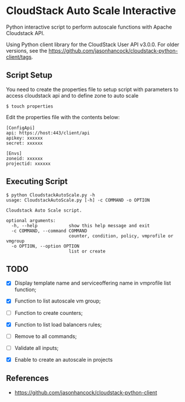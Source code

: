 CloudStack Auto Scale Interactive
=================================

Python interactive script to perform autoscale functions with Apache Cloudstack API.

Using Python client library for the CloudStack User API v3.0.0. For older versions,
see the https://github.com/jasonhancock/cloudstack-python-client/tags.

Script Setup
--------

You need to create the properties file to setup script with parameters to access cloudstack api and to define zone to auto scale

```
$ touch properties
```

Edit the properties file with the contents below:

```
[ConfigApi]
api: https://host:443/client/api
apikey: xxxxxx
secret: xxxxxx

[Envs]
zoneid: xxxxxx
projectid: xxxxxx
```

Executing Script
--------

```
$ python CloudstackAutoScale.py -h
usage: CloudstackAutoScale.py [-h] -c COMMAND -o OPTION

Cloudstack Auto Scale script.

optional arguments:
  -h, --help            show this help message and exit
  -c COMMAND, --command COMMAND
                        counter, condition, policy, vmprofile or vmgroup
  -o OPTION, --option OPTION
                        list or create
```

TODO
--------
- [X] Display template name and serviceoffering name in vmprofile list function;
- [X] Function to list autoscale vm group;
- [ ] Function to create counters;
- [X] Function to list load balancers rules;
- [ ] Remove to all commands;
- [ ] Validate all inputs;
- [X] Enable to create an autoscale in projects


References
--------
* https://github.com/jasonhancock/cloudstack-python-client

